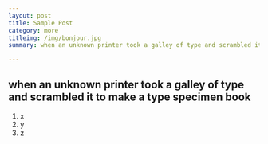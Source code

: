 ```yaml
---
layout: post
title: Sample Post
category: more
titleimg: /img/bonjour.jpg
summary: when an unknown printer took a galley of type and scrambled it to make a type specimen book

---
```

## when an unknown printer took a galley of type and scrambled it to make a type specimen book

1. x
2. y
3. z
